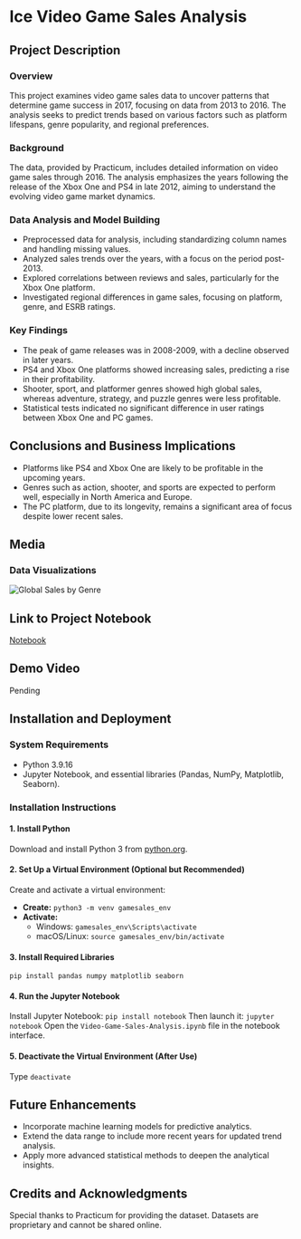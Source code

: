 # Ice Video Game Sales Analysis

## Project Description
### Overview
This project examines video game sales data to uncover patterns that determine game success in 2017, focusing on data from 2013 to 2016. The analysis seeks to predict trends based on various factors such as platform lifespans, genre popularity, and regional preferences.

### Background
The data, provided by Practicum, includes detailed information on video game sales through 2016. The analysis emphasizes the years following the release of the Xbox One and PS4 in late 2012, aiming to understand the evolving video game market dynamics.

### Data Analysis and Model Building
- Preprocessed data for analysis, including standardizing column names and handling missing values.
- Analyzed sales trends over the years, with a focus on the period post-2013.
- Explored correlations between reviews and sales, particularly for the Xbox One platform.
- Investigated regional differences in game sales, focusing on platform, genre, and ESRB ratings.

### Key Findings
- The peak of game releases was in 2008-2009, with a decline observed in later years.
- PS4 and Xbox One platforms showed increasing sales, predicting a rise in their profitability.
- Shooter, sport, and platformer genres showed high global sales, whereas adventure, strategy, and puzzle genres were less profitable.
- Statistical tests indicated no significant difference in user ratings between Xbox One and PC games.

## Conclusions and Business Implications
- Platforms like PS4 and Xbox One are likely to be profitable in the upcoming years.
- Genres such as action, shooter, and sports are expected to perform well, especially in North America and Europe.
- The PC platform, due to its longevity, remains a significant area of focus despite lower recent sales.

## Media
### Data Visualizations
![Global Sales by Genre](https://github.com/YourUsername/YourRepository/assets/visualization_genre_sales.png)

## Link to Project Notebook
[Notebook](https://github.com/YourUsername/YourRepository/blob/main/Video-Game-Sales-Analysis.ipynb)

## Demo Video
Pending

## Installation and Deployment
### System Requirements
- Python 3.9.16
- Jupyter Notebook, and essential libraries (Pandas, NumPy, Matplotlib, Seaborn).

### Installation Instructions
#### 1. Install Python
Download and install Python 3 from [python.org](https://www.python.org/downloads/).

#### 2. Set Up a Virtual Environment (Optional but Recommended)
Create and activate a virtual environment:
- **Create:** `python3 -m venv gamesales_env`
- **Activate:**
  - Windows: `gamesales_env\Scripts\activate`
  - macOS/Linux: `source gamesales_env/bin/activate`

#### 3. Install Required Libraries
`pip install pandas numpy matplotlib seaborn`

#### 4. Run the Jupyter Notebook
Install Jupyter Notebook: `pip install notebook`
Then launch it: `jupyter notebook`
Open the `Video-Game-Sales-Analysis.ipynb` file in the notebook interface.

#### 5. Deactivate the Virtual Environment (After Use)
Type `deactivate`

## Future Enhancements
- Incorporate machine learning models for predictive analytics.
- Extend the data range to include more recent years for updated trend analysis.
- Apply more advanced statistical methods to deepen the analytical insights.

## Credits and Acknowledgments
Special thanks to Practicum for providing the dataset. Datasets are proprietary and cannot be shared online.
